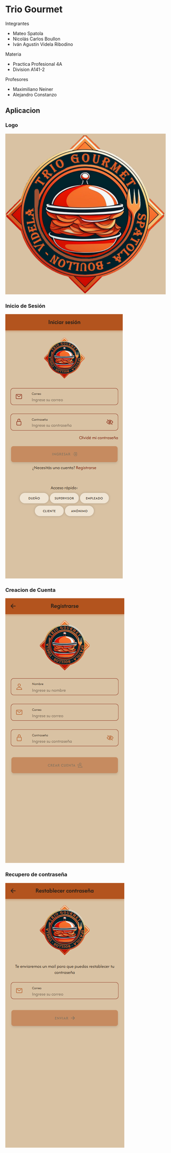 # Trio Gourmet  
Integrantes
* Mateo Spatola
* Nicolás Carlos Boullon
* Iván Agustín Videla Ribodino

Materia
* Practica Profesional 4A
* Division A141-2

Profesores
* Maximiliano Neiner
* Alejandro Constanzo

## Aplicacion

### Logo

![Logo](src/assets/icons/icon-512.webp)


### Inicio de Sesión

![Logo](src/assets/readme/loginpic.png)

### Creacion de Cuenta

![Logo](src/assets/readme/registro.png)

### Recupero de contraseña

![Logo](src/assets/readme/olvidepassword.png)
